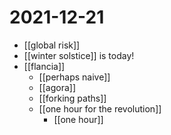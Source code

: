 # 2021-12-21

- [[global risk]]
- [[winter solstice]] is today!
- [[flancia]]
  - [[perhaps naive]]
  - [[agora]] 
  - [[forking paths]]
  - [[one hour for the revolution]]
    - [[one hour]]